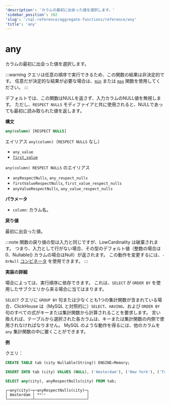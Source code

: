 ```yaml
---
'description': 'カラムの最初に出会った値を選択します。'
'sidebar_position': 102
'slug': '/sql-reference/aggregate-functions/reference/any'
'title': 'any'
---
```





# any

カラムの最初に出会った値を選択します。

:::warning
クエリは任意の順序で実行できるため、この関数の結果は非決定的です。
任意だが決定的な結果が必要な場合は、[`min`](../reference/min.md) または [`max`](../reference/max.md) 関数を使用してください。
:::

デフォルトでは、この関数はNULLを返さず、入力カラムのNULL値を無視します。
ただし、`RESPECT NULLS` モディファイアと共に使用されると、NULLであっても最初に読み取られた値を返します。

**構文**

```sql
any(column) [RESPECT NULLS]
```

エイリアス `any(column)`（`RESPECT NULLS` なし）
- `any_value`
- [`first_value`](../reference/first_value.md)

`any(column) RESPECT NULLS` のエイリアス
- `anyRespectNulls`, `any_respect_nulls`
- `firstValueRespectNulls`, `first_value_respect_nulls`
- `anyValueRespectNulls`, `any_value_respect_nulls`

**パラメータ**
- `column`: カラム名。

**戻り値**

最初に出会った値。

:::note
関数の戻り値の型は入力と同じですが、LowCardinality は破棄されます。
つまり、入力として行がない場合、その型のデフォルト値（整数の場合は0、Nullable() カラムの場合はNull）が返されます。
この動作を変更するには、`-OrNull` [コンビネータ](../../../sql-reference/aggregate-functions/combinators.md) を使用できます。
:::

**実装の詳細**

場合によっては、実行順序に依存できます。
これは、`SELECT` が `ORDER BY` を使用したサブクエリから来る場合に当てはまります。

`SELECT` クエリに `GROUP BY` 句または少なくとも1つの集計関数が含まれている場合、ClickHouse は（MySQL と対照的に）`SELECT`、`HAVING`、および `ORDER BY` 句のすべての式がキーまたは集計関数から計算されることを要求します。
言い換えれば、テーブルから選択された各カラムは、キーまたは集計関数の内側で使用されなければなりません。
MySQL のような動作を得るには、他のカラムを `any` 集計関数の中に置くことができます。

**例**

クエリ：

```sql
CREATE TABLE tab (city Nullable(String)) ENGINE=Memory;

INSERT INTO tab (city) VALUES (NULL), ('Amsterdam'), ('New York'), ('Tokyo'), ('Valencia'), (NULL);

SELECT any(city), anyRespectNulls(city) FROM tab;
```

```response
┌─any(city)─┬─anyRespectNulls(city)─┐
│ Amsterdam │ ᴺᵁᴸᴸ                  │
└───────────┴───────────────────────┘
```
